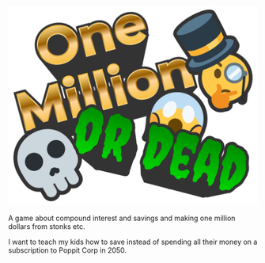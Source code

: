 ![Title graphic](./public/title.png)

A game about compound interest and savings and making one million dollars from stonks etc.

I want to teach my kids how to save instead of spending all their money on a subscription to Poppit Corp in 2050.
